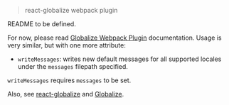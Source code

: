 > react-globalize webpack plugin 

README to be defined.

For now, please read [Globalize Webpack Plugin][] documentation. Usage is very
similar, but with one more attribute:

* `writeMessages`: writes new default messages for all supported locales
  under the `messages` filepath specified.

`writeMessages` requires `messages` to be set.

Also, see [react-globalize][] and [Globalize][].

[Globalize]: https://github.com/jquery/globalize/
[Globalize Webpack Plugin]: https://github.com/rxaviers/globalize-webpack-plugin
[react-globalize]: https://github.com/kborchers/react-globalize
